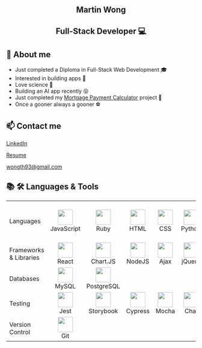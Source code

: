 <h2 align="center">Martin Wong</h2>
<h2 align="center">Full-Stack Developer 💻</h2>

## 💬 About me 
* Just completed a Diploma in Full-Stack Web Development 🎓
* Interested in building apps 🔨
* Love science 🧪
* Building an AI app recently 😝
* Just completed my [Mortgage Payment Calculator](https://github.com/wonth93/Mortgage-Calculator) project 💸
* Once a gooner always a gooner ⚽

## 📫 Contact me

[LinkedIn](https://www.linkedin.com/in/wonth93/)

[Resume](https://resume.creddle.io/resume/432kimkd6ff)

wongth93@gmail.com

## 📚 🛠 Languages & Tools

<table>  
  <tr>
    <td>Languages</td>
    <td style="text-align: center">
      <img src="https://upload.wikimedia.org/wikipedia/commons/6/6a/JavaScript-logo.png" width="40">
      <br>JavaScript
    </td>
    <td style="text-align: center" height="108" width="108">
      <img src="https://upload.wikimedia.org/wikipedia/commons/thumb/7/73/Ruby_logo.svg/1920px-Ruby_logo.svg.png" width="40">
      <br>Ruby
    </td>
    <td style="text-align: center">
      <img src="https://upload.wikimedia.org/wikipedia/commons/thumb/6/61/HTML5_logo_and_wordmark.svg/1920px-HTML5_logo_and_wordmark.svg.png" width="40">
    <br>HTML
    </td>
    <td style="text-align: center">
      <img src="https://upload.wikimedia.org/wikipedia/commons/thumb/d/d5/CSS3_logo_and_wordmark.svg/1024px-CSS3_logo_and_wordmark.svg.png" width="40">
    <br>CSS
    </td>
    <td style="text-align: center">
      <img src="https://upload.wikimedia.org/wikipedia/commons/thumb/c/c3/Python-logo-notext.svg/1280px-Python-logo-notext.svg.png" width="40">
    <br>Python
    </td>
    <td style="text-align: center">
      <img src="https://upload.wikimedia.org/wikipedia/commons/thumb/1/18/ISO_C%2B%2B_Logo.svg/1280px-ISO_C%2B%2B_Logo.svg.png" width="40">
    <br>C++
    </td>
  </tr>

  <tr>
    <td>Frameworks & Libraries</td>
    <td style="text-align: center">
      <img src="https://upload.wikimedia.org/wikipedia/commons/thumb/a/a7/React-icon.svg/1920px-React-icon.svg.png" width="40">
      <br>React
    </td>
    <td style="text-align: center">
      <img src="https://avatars.githubusercontent.com/u/10342521?s=200&v=4" width="40">
      <br>Chart.JS
    </td>
    <td style="text-align: center">
      <img src="https://humancoders-formations.s3.amazonaws.com/uploads/course/logo/14/thumb_bigger_formation-node-js.png" width="40">
    <br>NodeJS
    </td>
    <td style="text-align: center">
      <img src="https://www.w3schools.com/whatis/img_ajax.jpg" width="40">
    <br>Ajax
    </td>
    <td style="text-align: center">
      <img src="https://www.interviewbit.com/blog/wp-content/uploads/2021/10/jquery-logo-vertical_large_square.png" width="40">
    <br>jQuery
    </td>
    <td style="text-align: center">
      <img src="https://camo.githubusercontent.com/2406788a5bdbf3d900427eecd883b5aa64c45435d14239f5eba9a2a08ac8dcd3/68747470733a2f2f6a737572742e6769746875622e696f2f6a61636b732d706f7274666f6c696f2f696d616765732f636f6c6f722d657870726573732d69636f6e2532302831292e706e67" width="40">
    <br>Express
    </td>
  </tr>

  <tr>
    <td>Databases</td>
    <td style="text-align: center">
      <img src="https://upload.wikimedia.org/wikipedia/en/thumb/d/dd/MySQL_logo.svg/2560px-MySQL_logo.svg.png" width="40">
    <br>MySQL
    </td>
    <td style="text-align: center">
      <img src="https://upload.wikimedia.org/wikipedia/commons/thumb/2/29/Postgresql_elephant.svg/1920px-Postgresql_elephant.svg.png" width="40">
    <br>PostgreSQL
    </td>
  </tr>

  <tr>
    <td>Testing</td>
    <td style="text-align: center">
      <img src="https://user-images.githubusercontent.com/10525473/50372432-95dcd880-0611-11e9-9432-58de9be26b3b.png" width="40">
      <br>Jest
    </td>
    <td style="text-align: center">
      <img src="https://avatars.githubusercontent.com/u/22632046?s=200&v=4" width="40">
      <br>Storybook
    </td>
    <td style="text-align: center">
      <img src="https://upload.wikimedia.org/wikipedia/commons/b/bb/Cypress_Software.png" width="40">
    <br>Cypress
    </td>
    <td style="text-align: center">
      <img src="https://avatars.githubusercontent.com/u/8770005?s=48&v=4" width="40">
    <br>Mocha
    </td>
    <td style="text-align: center">
      <img src="https://avatars.githubusercontent.com/u/1515293?s=200&v=4" width="40">
    <br>Chai
    </td>
  </tr>

  <tr>
    <td>Version Control</td>
    <td style="text-align: center">
      <img src="https://git-scm.com/images/logos/logomark-orange@2x.png" width="40">
    <br>Git
    </td>
  </tr>

</table>
<!--
**wonth93/wonth93** is a ✨ _special_ ✨ repository because its `README.md` (this file) appears on your GitHub profile.

Here are some ideas to get you started:

- 🔭 I’m currently working on ...
- 🌱 I’m currently learning ...
- 👯 I’m looking to collaborate on ...
- 🤔 I’m looking for help with ...
- 💬 Ask me about ...
- 📫 How to reach me: ...
- 😄 Pronouns: ...
- ⚡ Fun fact: ...
-->
